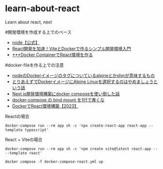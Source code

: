 # learn-about-react
Learn about react, next

#開発環境を作成する上でのベース
- [node【公式】](https://hub.docker.com/_/node)
- [React開発を加速！ViteとDockerで作るシンプル開発環境入門](https://qiita.com/shoki-y/items/1be906c372c8a9a993a3)
- [***Docker ContainerでReact環境を作る](https://zenn.dev/teruroom/scraps/68e277624181fa)


#docker-fileを作る上での注意
- [nodeのDockerイメージのタグについているalpineとかslimが意味するもの](https://qiita.com/miriwo/items/52ea9ec1c2805137dd5a)
- [とりあえずでDockerイメージにAlpine Linuxを選択するのはやめましょうという話](https://engineering.nifty.co.jp/blog/26586)
- [Next.js開発環境構築にdocker composeを使い倒した話](https://zenn.dev/k_hojo/articles/318d18e0e5b9ac)
- [docker-compose の bind mount を1行で書くな](https://zenn.dev/sarisia/articles/0c1db052d09921#fn-bf4c-1)
- [DockerでReact環境構築【2023】](https://qiita.com/aka_ebi/items/79dd54982aeeb72aecf6)


Reactの場合
```
docker-compose run --rm app sh -c 'npx create-react-app react-app --template typescript'
```

React + Viteの場合
```
docker-compose run --rm app sh -c 'npm create vite@latest react-app -- --template react'
```


```
docker compose -f docker-compose-react.yml up
```